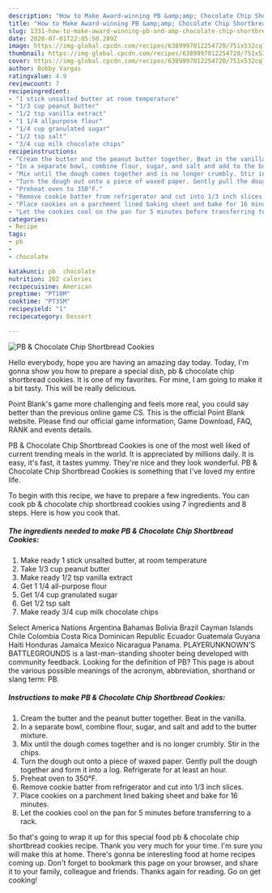 ```yaml
---
description: "How to Make Award-winning PB &amp;amp; Chocolate Chip Shortbread Cookies"
title: "How to Make Award-winning PB &amp;amp; Chocolate Chip Shortbread Cookies"
slug: 1331-how-to-make-award-winning-pb-and-amp-chocolate-chip-shortbread-cookies
date: 2020-07-01T22:05:50.289Z
image: https://img-global.cpcdn.com/recipes/6389997012254720/751x532cq70/pb-chocolate-chip-shortbread-cookies-recipe-main-photo.jpg
thumbnail: https://img-global.cpcdn.com/recipes/6389997012254720/751x532cq70/pb-chocolate-chip-shortbread-cookies-recipe-main-photo.jpg
cover: https://img-global.cpcdn.com/recipes/6389997012254720/751x532cq70/pb-chocolate-chip-shortbread-cookies-recipe-main-photo.jpg
author: Bobby Vargas
ratingvalue: 4.9
reviewcount: 7
recipeingredient:
- "1 stick unsalted butter at room temperature"
- "1/3 cup peanut butter"
- "1/2 tsp vanilla extract"
- "1 1/4 allpurpose flour"
- "1/4 cup granulated sugar"
- "1/2 tsp salt"
- "3/4 cup milk chocolate chips"
recipeinstructions:
- "Cream the butter and the peanut butter together. Beat in the vanilla."
- "In a separate bowl, combine flour, sugar, and salt and add to the butter mixture."
- "Mix until the dough comes together and is no longer crumbly. Stir in the chips."
- "Turn the dough out onto a piece of waxed paper. Gently pull the dough together and form it into a log. Refrigerate for at least an hour."
- "Preheat oven to 350°F."
- "Remove cookie batter from refrigerator and cut into 1/3 inch slices."
- "Place cookies on a parchment lined baking sheet and bake for 16 minutes."
- "Let the cookies cool on the pan for 5 minutes before transferring to a rack."
categories:
- Recipe
tags:
- pb
- 
- chocolate

katakunci: pb  chocolate 
nutrition: 262 calories
recipecuisine: American
preptime: "PT10M"
cooktime: "PT35M"
recipeyield: "1"
recipecategory: Dessert

---
```



![PB &amp; Chocolate Chip Shortbread Cookies](https://img-global.cpcdn.com/recipes/6389997012254720/751x532cq70/pb-chocolate-chip-shortbread-cookies-recipe-main-photo.jpg)

Hello everybody, hope you are having an amazing day today. Today, I'm gonna show you how to prepare a special dish, pb &amp; chocolate chip shortbread cookies. It is one of my favorites. For mine, I am going to make it a bit tasty. This will be really delicious.

Point Blank&#39;s game more challenging and feels more real, you could say better than the previous online game CS. This is the official Point Blank website. Please find our official game information, Game Download, FAQ, RANK and events details.

PB &amp; Chocolate Chip Shortbread Cookies is one of the most well liked of current trending meals in the world. It is appreciated by millions daily. It is easy, it's fast, it tastes yummy. They're nice and they look wonderful. PB &amp; Chocolate Chip Shortbread Cookies is something that I've loved my entire life.


To begin with this recipe, we have to prepare a few ingredients. You can cook pb &amp; chocolate chip shortbread cookies using 7 ingredients and 8 steps. Here is how you cook that.

<!--inarticleads1-->

##### The ingredients needed to make PB &amp; Chocolate Chip Shortbread Cookies:

1. Make ready 1 stick unsalted butter, at room temperature
1. Take 1/3 cup peanut butter
1. Make ready 1/2 tsp vanilla extract
1. Get 1 1/4 all-purpose flour
1. Get 1/4 cup granulated sugar
1. Get 1/2 tsp salt
1. Make ready 3/4 cup milk chocolate chips


Select America Nations Argentina Bahamas Bolivia Brazil Cayman Islands Chile Colombia Costa Rica Dominican Republic Ecuador Guatemala Guyana Haiti Honduras Jamaica Mexico Nicaragua Panama. PLAYERUNKNOWN&#39;S BATTLEGROUNDS is a last-man-standing shooter being developed with community feedback. Looking for the definition of PB? This page is about the various possible meanings of the acronym, abbreviation, shorthand or slang term: PB. 

<!--inarticleads2-->

##### Instructions to make PB &amp; Chocolate Chip Shortbread Cookies:

1. Cream the butter and the peanut butter together. Beat in the vanilla.
1. In a separate bowl, combine flour, sugar, and salt and add to the butter mixture.
1. Mix until the dough comes together and is no longer crumbly. Stir in the chips.
1. Turn the dough out onto a piece of waxed paper. Gently pull the dough together and form it into a log. Refrigerate for at least an hour.
1. Preheat oven to 350°F.
1. Remove cookie batter from refrigerator and cut into 1/3 inch slices.
1. Place cookies on a parchment lined baking sheet and bake for 16 minutes.
1. Let the cookies cool on the pan for 5 minutes before transferring to a rack.




So that's going to wrap it up for this special food pb &amp; chocolate chip shortbread cookies recipe. Thank you very much for your time. I'm sure you will make this at home. There's gonna be interesting food at home recipes coming up. Don't forget to bookmark this page on your browser, and share it to your family, colleague and friends. Thanks again for reading. Go on get cooking!
